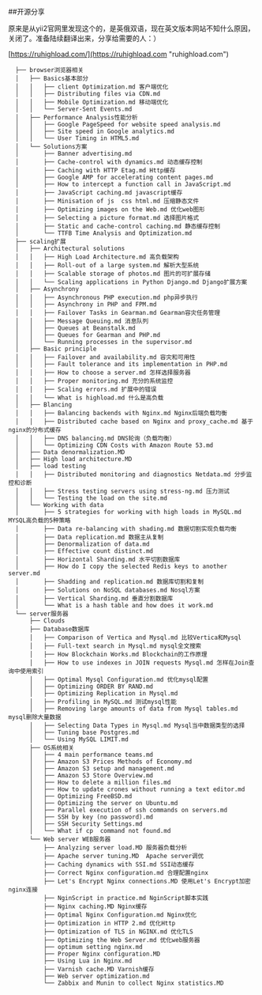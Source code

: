 ##开源分享

原来是从yii2官网里发现这个的，是英俄双语，现在英文版本网站不知什么原因，关闭了。准备陆续翻译出来，分享给需要的人：）

[https://ruhighload.com/](https://ruhighload.com "ruhighload.com")

	  ├── browser浏览器相关
	  │   ├── Basics基本部分
	  │   │   ├── client Optimization.md 客户端优化
	  │   │   ├── Distributing files via CDN.md 
	  │   │   ├── Mobile Optimization.md 移动端优化
	  │   │   └── Server-Sent Events.md 
	  │   ├── Performance Analysis性能分析
	  │   │   ├── Google PageSpeed ​​for website speed analysis.md
	  │   │   ├── Site speed in Google analytics.md
	  │   │   └── User Timing in HTML5.md 
	  │   └── Solutions方案
	  │       ├── Banner advertising.md
	  │       ├── Cache-control with dynamics.md 动态缓存控制
	  │       ├── Caching with HTTP Etag.md Http缓存
	  │       ├── Google AMP for accelerating content pages.md
	  │       ├── How to intercept a function call in JavaScript.md
	  │       ├── JavaScript caching.md javascript缓存
	  │       ├── Minisation of js  css html.md 压缩静态文件
	  │       ├── Optimizing images on the Web.md 优化web图形
	  │       ├── Selecting a picture format.md 选择图片格式
	  │       ├── Static and cache-control caching.md 静态缓存控制
	  │       └── TTFB Time Analysis and Optimization.md
	  ├── scaling扩展
	  │   ├── Architectural solutions
	  │   │   ├── High Load Architecture.md 高负载架构
	  │   │   ├── Roll-out of a large system.md 解析大型系统
	  │   │   ├── Scalable storage of photos.md 图片的可扩展存储
	  │   │   └── Scaling applications in Python Django.md Django扩展方案
	  │   ├── Asynchrony
	  │   │   ├── Asynchronous PHP execution.md php异步执行
	  │   │   ├── Asynchrony in PHP and FPM.md
	  │   │   ├── Failover Tasks in Gearman.md Gearman容灾任务管理
	  │   │   ├── Message Queuing.md 消息队列
	  │   │   ├── Queues at Beanstalk.md
	  │   │   ├── Queues for Gearman and PHP.md
	  │   │   └── Running processes in the supervisor.md
	  │   ├── Basic principle
	  │   │   ├── Failover and availability.md 容灾和可用性
	  │   │   ├── Fault tolerance and its implementation in PHP.md
	  │   │   ├── How to choose a server.md 怎样选择服务器
	  │   │   ├── Proper monitoring.md 充分的系统监控
	  │   │   ├── Scaling errors.md 扩展中的错误
	  │   │   └── What is highload.md 什么是高负载
	  │   ├── Blancing
	  │   │   ├── Balancing backends with Nginx.md Nginx后端负载均衡
	  │   │   ├── Distributed cache based on Nginx and proxy_cache.md 基于nginx的分布式缓存
	  │   │   ├── DNS balancing.md DNS轮询（负载均衡）
	  │   │   └── Optimizing CDN Costs with Amazon Route 53.md 
	  │   ├── Data denormalization.MD
	  │   ├── High load architecture.MD
	  │   ├── load testing
	  │   │   ├── Distributed monitoring and diagnostics Netdata.md 分步监控和诊断
	  │   │   ├── Stress testing servers using stress-ng.md 压力测试
	  │   │   └── Testing the load on the site.md 
	  │   └── Working with data
	  │       ├── 5 strategies for working with high loads in MySQL.md MYSQL高负载的5种策略
	  │       ├── Data re-balancing with shading.md 数据切割实现负载均衡
	  │       ├── Data replication.md 数据主从复制
	  │       ├── Denormalization of data.md
	  │       ├── Effective count distinct.md
	  │       ├── Horizontal Sharding.md 水平切割数据库
	  │       ├── How do I copy the selected Redis keys to another server.md
	  │       ├── Shadding and replication.md 数据库切割和复制
	  │       ├── Solutions on NoSQL databases.md Nosql方案
	  │       ├── Vertical Sharding.md 垂直分割数据库
	  │       └── What is a hash table and how does it work.md
	  └── server服务器
	      ├── Clouds
	      ├── Database数据库
	      │   ├── Comparison of Vertica and Mysql.md 比较Vertica和Mysql
	      │   ├── Full-text search in Mysql.md mysql全文搜索
	      │   ├── How Blockchain Works.md Blockchain的工作原理
	      │   ├── How to use indexes in JOIN requests Mysql.md 怎样在Join查询中使用索引
	      │   ├── Optimal Mysql Configuration.md 优化mysql配置
	      │   ├── Optimizing ORDER BY RAND.md
	      │   ├── Optimizing Replication in Mysql.md
	      │   ├── Profiling in MySQL.md 测试mysql性能
	      │   ├── Removing large amounts of data from Mysql tables.md mysql删除大量数据
	      │   ├── Selecting Data Types in Mysql.md Mysql当中数据类型的选择
	      │   ├── Tuning base Postgres.md
	      │   └── Using MySQL LIMIT.md 
	      ├── OS系统相关
	      │   ├── 4 main performance teams.md 
	      │   ├── Amazon S3 Prices Methods of Economy.md
	      │   ├── Amazon S3 setup and management.md
	      │   ├── Amazon S3 Store Overview.md
	      │   ├── How to delete a million files.md
	      │   ├── How to update crones without running a text editor.md
	      │   ├── Optimizing FreeBSD.md
	      │   ├── Optimizing the server on Ubuntu.md
	      │   ├── Parallel execution of ssh commands on servers.md
	      │   ├── SSH by key (no password).md
	      │   ├── SSH Security Settings.md
	      │   └── What if cp  command not found.md
	      └── Web server WEB服务器
	          ├── Analyzing server load.MD 服务器负载分析
	          ├── Apache server tuning.MD  Apache server调优
	          ├── Caching dynamics with SSI.md SSI动态缓存
	          ├── Correct Nginx configuration.md 合理配置nginx
	          ├── Let's Encrypt Nginx connections.MD 使用Let's Encrypt加密nginx连接
	          ├── NginScript in practice.md NginScript脚本实践
	          ├── Nginx caching.MD Nginx缓存
	          ├── Optimal Nginx Configuration.md Nginx优化
	          ├── Optimization in HTTP 2.md 优化Http
	          ├── Optimization of TLS in NGINX.md 优化TLS
	          ├── Optimizing the Web Server.md 优化web服务器
	          ├── optimum setting nginx.md 
	          ├── Proper Nginx configuration.MD
	          ├── Using Lua in Nginx.md
	          ├── Varnish cache.MD Varnish缓存
	          ├── Web server optimization.md
	          └── Zabbix and Munin to collect Nginx statistics.MD